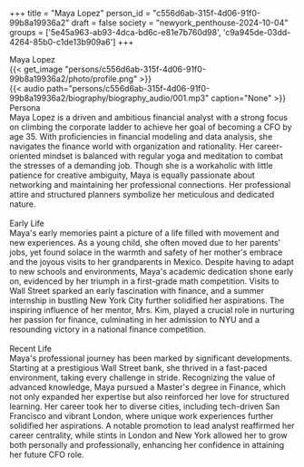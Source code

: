 +++
title = "Maya Lopez"
person_id = "c556d6ab-315f-4d06-91f0-99b8a19936a2"
draft = false
society = "newyork_penthouse-2024-10-04"
groups = ['5e45a963-ab93-4dca-bd6c-e81e7b760d98', 'c9a945de-03dd-4264-85b0-c1de13b909a6']
+++
<script>
(function() {
    const personId = "c556d6ab-315f-4d06-91f0-99b8a19936a2";
    const societyId = "newyork_penthouse-2024-10-04";

    // Set the selected person and society in localStorage
    localStorage.setItem('selectedPerson', personId);
    localStorage.setItem('selectedSociety', societyId);

    // Automatically set the dropdowns based on this person's data
    const societySelect = document.getElementById('society-select');
    const personSelect = document.getElementById('person-select');

    if (societySelect) {
    societySelect.value = societyId;
    }
    if (personSelect) {
    personSelect.value = personId;
    }
})();
</script><div class="h1_1_right">Maya Lopez</div>{{< get_image "persons/c556d6ab-315f-4d06-91f0-99b8a19936a2/photo/profile.png" >}}
<br>
{{< audio
    path="persons/c556d6ab-315f-4d06-91f0-99b8a19936a2/biography/biography_audio/001.mp3" 
    caption="None"
>}}
<br>
<div class="h2">Persona</div><div class="plain">Maya Lopez is a driven and ambitious financial analyst with a strong focus on climbing the corporate ladder to achieve her goal of becoming a CFO by age 35. With proficiencies in financial modeling and data analysis, she navigates the finance world with organization and rationality. Her career-oriented mindset is balanced with regular yoga and meditation to combat the stresses of a demanding job. Though she is a workaholic with little patience for creative ambiguity, Maya is equally passionate about networking and maintaining her professional connections. Her professional attire and structured planners symbolize her meticulous and dedicated nature.</div><br>
<div class="h2">Early Life</div><div class="plain">Maya's early memories paint a picture of a life filled with movement and new experiences. As a young child, she often moved due to her parents' jobs, yet found solace in the warmth and safety of her mother's embrace and the joyous visits to her grandparents in Mexico. Despite having to adapt to new schools and environments, Maya's academic dedication shone early on, evidenced by her triumph in a first-grade math competition. Visits to Wall Street sparked an early fascination with finance, and a summer internship in bustling New York City further solidified her aspirations. The inspiring influence of her mentor, Mrs. Kim, played a crucial role in nurturing her passion for finance, culminating in her admission to NYU and a resounding victory in a national finance competition.</div><br>
<div class="h2">Recent Life</div><div class="plain">Maya's professional journey has been marked by significant developments. Starting at a prestigious Wall Street bank, she thrived in a fast-paced environment, taking every challenge in stride. Recognizing the value of advanced knowledge, Maya pursued a Master's degree in Finance, which not only expanded her expertise but also reinforced her love for structured learning. Her career took her to diverse cities, including tech-driven San Francisco and vibrant London, where unique work experiences further solidified her aspirations. A notable promotion to lead analyst reaffirmed her career centrality, while stints in London and New York allowed her to grow both personally and professionally, enhancing her confidence in attaining her future CFO role.</div><br>
